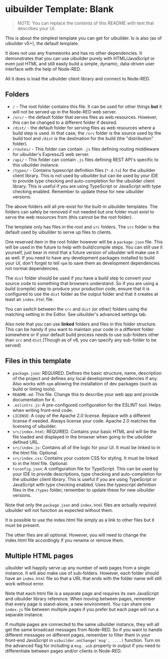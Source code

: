 # uibuilder Template: Blank

> NOTE: You can replace the contents of this README with text that describes your UI.

This is about the simplest template you can get for uibuilder. Is is also (as of uibuilder v5+), the default template.

It does not use any frameworks and has no other dependencies. It demonstrates that you can use uibuilder purely with HTML/JavaScript or even just HTML and still easily build a simple, dynamic, data-driven user interface with the help of Node-RED.

All it does is load the uibuilder client library and connect to Node-RED.

## Folders

* `/` - The root folder contains this file. It can be used for other things **but** it will not be served up in the Node-RED web server. 
* `/src/` - the default folder that serves files as web resources. However, this can be changed to a different folder if desired.
* `/dist/` - the default folder for serving files as web resources where a build step is used. In that case, the `/src` folder is the source used by the build tool and `/dist` is the destination for the build (the "distribution" folder).
* `/routes/` - This folder can contain `.js` files defining routing middleware for uibuilder's ExpressJS web server.
* `/api/` - This folder can contain `.js` files defining REST API's specific to this uibuilder instance.
* `/types/` - Contains typescript definition files (`*.d.ts`) for the uibuilder client library. This is not used by uibuilder but can be used by your IDE to provide type checking and auto-completion for the uibuilder client library. This is useful if you are using TypeScript or JavaScript with type checking enabled. Remember to update these for new uibuilder versions.

The above folders will all pre-exist for the built-in uibuilder templates. The folders can safely be removed if not needed but one folder must exist to serve the web resources from (this cannot be the root folder).

The template only has files in the root and `src` folders. The `src` folder is the default used by uibuilder to serve up files to clients.

One reserved item in the root folder however will be a `package.json` file. This will be used in the future to help with build/compile steps. You can still use it yourself, just bear in mind that a future version of uibuilder will make use it as well. If you need to have any development packages installed to build your UI, don't forget to tell `npm` to save them as development dependencies not normal dependencies.

The `dist` folder should be used if you have a build step to convert your source code to something that browsers understand. So if you are using a build (compile) step to produce your production code, ensure that it is configured to use the `dist` folder as the output folder and that it creates at least an `index.html` file.

You can switch between the `src` and `dist` (or other) folders using the matching setting in the Editor. See uibuilder's advanced settings tab.

Also note that you can use **linked** folders and files in this folder structure. This can be handy if you want to maintain your code in a different folder somewhere or if your default build process needs to use sub-folders other than `src` and `dist`.(Though as of v6, you can specify any sub-folder to be served)

## Files in this template

* `package.json`: REQUIRED. Defines the basic structure, name, description of the project and defines any local development dependencies if any. Also works with `npm` allowing the installation of dev packages (such as build or linting tools).
* `README.md`: This file. Change this to describe your web app and provide documentation for it.
* `.eslintrc.js`: A pre-configured configuration for the ESLINT tool. Helps when writing front-end code.
* `LICENSE`: A copy of the Apache 2.0 license. Replace with a different license if needed. Always license your code. Apache 2.0 matches the licensing of uibuilder.
* `src/index.html`: REQUIRED. Contains your basic HTML and will be the file loaded and displayed in the browser when going to the uibuilder defined URL.
* `src/index.js`: Contains all of the logic for your UI. It must be linked to in the html file. Optional.
* `src/index.css`: Contains your custom CSS for styling. It must be linked to in the html file. Optional.
* `tsconfig.json`: A configuration file for TypeScript. This can be used by your IDE to provide descriptions, type checking and auto-completion for the uibuilder client library. This is useful if you are using TypeScript or JavaScript with type checking enabled. Uses the typescript definition files in the `/types` folder, remember to update these for new uibuilder versions.

Note that only the `package.json` and `index.html` files are actually _required_. uibuilder will not function as expected without them.

It is possible to use the index.html file simply as a link to other files but it must be present.

The other files are all optional. However, you will need to change the index.html file accordingly if you rename or remove them.

## Multiple HTML pages

uibuilder will happily serve up any number of web pages from a single instance. It will also make use of sub-folders. However, each folder should have an `index.html` file so that a URL that ends with the folder name will still work without error.

Note that each html file is a separate page and requires its own JavaScript and uibuilder library reference. When moving between pages, remember that every page is stand-alone, a new environment. You can share one `index.js` file between multiple pages if you prefer but each page will run a separate instance.

If multiple pages are connected to the same uibuilder instance, they will all get the same broadcast messages from Node-RED. So if you want to handle different messages on different pages, remember to filter them in your front-end JavaScript in `uibuilder.onChange('msg', ....)` function. Turn on the advanced flag for including a `msg._uib` property in output if you need to differentiate between pages and/or clients in Node-RED.
